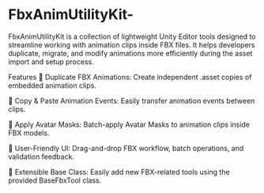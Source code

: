 # FbxAnimUtilityKit-
FbxAnimUtilityKit is a collection of lightweight Unity Editor tools designed to streamline working with animation clips inside FBX files. It helps developers duplicate, migrate, and modify animations more efficiently during the asset import and setup process.

Features
🔹 Duplicate FBX Animations: Create independent .asset copies of embedded animation clips.

🔹 Copy & Paste Animation Events: Easily transfer animation events between clips.

🔹 Apply Avatar Masks: Batch-apply Avatar Masks to animation clips inside FBX models.

🔹 User-Friendly UI: Drag-and-drop FBX workflow, batch operations, and validation feedback.

🔹 Extensible Base Class: Easily add new FBX-related tools using the provided BaseFbxTool class.
